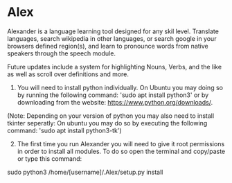 # Alex

Alexander is a language learning tool designed for any skil level. Translate languages, search wikipedia in other languages, or search google in your browsers defined region(s), and learn to pronounce words from native speakers through the speech module.

Future updates include a system for highlighting Nouns, Verbs, and the like as well as scroll over definitions and more.

1. You will need to install python individually. On Ubuntu you may doing so by running the following command: 'sudo apt install python3' or by downloading from the website: https://www.python.org/downloads/.

(Note: Depending on your version of python you may also need to install tkinter seperatly: On ubuntu you may do so by executing the following command: 'sudo apt install python3-tk')

2. The first time you run Alexander you will need to give it root permissions in order to install all modules. To do so open the terminal and copy/paste or type this command:

sudo python3 /home/[username]/.Alex/setup.py install
